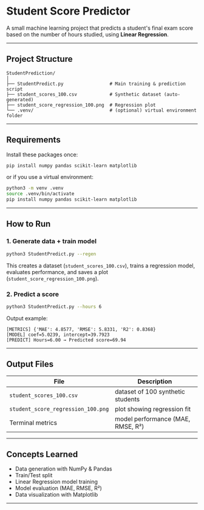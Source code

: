 #  Student Score Predictor

A small machine learning project that predicts a student's final exam score based on the number of hours studied, using **Linear Regression**.

---

##  Project Structure
```
StudentPrediction/
│
├── StudentPredict.py                 # Main training & prediction script
├── student_scores_100.csv            # Synthetic dataset (auto-generated)
├── student_score_regression_100.png  # Regression plot
└── .venv/                            # (optional) virtual environment folder
```

---

## Requirements

Install these packages once:

```bash
pip install numpy pandas scikit-learn matplotlib
```

or if you use a virtual environment:

```bash
python3 -m venv .venv
source .venv/bin/activate
pip install numpy pandas scikit-learn matplotlib
```

---

##  How to Run

### 1. Generate data + train model
```bash
python3 StudentPredict.py --regen
```

This creates a dataset (`student_scores_100.csv`), trains a regression model, evaluates performance, and saves a plot (`student_score_regression_100.png`).

### 2. Predict a score
```bash
python3 StudentPredict.py --hours 6
```

Output example:
```
[METRICS] {'MAE': 4.8577, 'RMSE': 5.8331, 'R2': 0.8368}
[MODEL] coef=5.0239, intercept=39.7923
[PREDICT] Hours=6.00 → Predicted score=69.94
```

---

##  Output Files

| File | Description |
|------|--------------|
| `student_scores_100.csv` | dataset of 100 synthetic students |
| `student_score_regression_100.png` | plot showing regression fit |
| Terminal metrics | model performance (MAE, RMSE, R²) |

---

##  Concepts Learned

- Data generation with NumPy & Pandas  
- Train/Test split  
- Linear Regression model training  
- Model evaluation (MAE, RMSE, R²)  
- Data visualization with Matplotlib  

---

